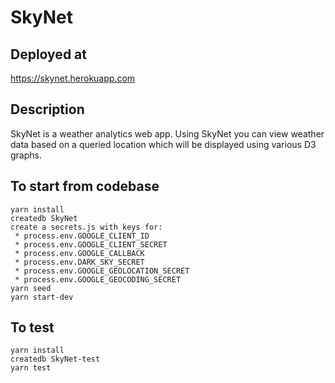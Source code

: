 # SkyNet

## Deployed at

https://skynet.herokuapp.com

## Description

SkyNet is a weather analytics web app. Using SkyNet you can view weather data based on a queried location which will be displayed using various D3 graphs.


## To start from codebase
```
yarn install
createdb SkyNet
create a secrets.js with keys for:
 * process.env.GOOGLE_CLIENT_ID
 * process.env.GOOGLE_CLIENT_SECRET
 * process.env.GOOGLE_CALLBACK
 * process.env.DARK_SKY_SECRET
 * process.env.GOOGLE_GEOLOCATION_SECRET
 * process.env.GOOGLE_GEOCODING_SECRET
yarn seed
yarn start-dev
```

## To test
```
yarn install
createdb SkyNet-test
yarn test
```
